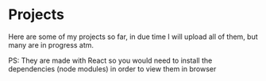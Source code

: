 # Projects
Here are some of my projects so far, in due time I will upload all of them, but many are in progress atm.

PS: They are made with React so you would need to install the dependencies (node modules) in order to view them in browser
